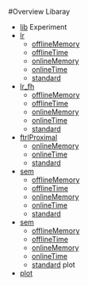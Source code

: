 #Overview
Libaray
* [lib](./lib)
Experiment  
* [lr](./lr)
    * [offlineMemory](./lr/offlineMemory)
    * [offlineTime](./lr/offlineTime)
    * [onlineMemory](./lr/onlineMemory)
    * [onlineTime](./lr/onlineTime)
    * [standard](./lr/standard)
* [lr_fh](./lr_fh)
    * [offlineMemory](./lr_fh/offlineMemory)
    * [offlineTime](./lr_fh/offlineTime)
    * [onlineMemory](./lr_fh/onlineMemory)
    * [onlineTime](./lr_fh/onlineTime)
    * [standard](./lr_fh/standard)
* [ftrlProximal](./ftrlProximal)
    * [onlineMemory](./ftrlProximal/onlineMemory)
    * [onlineTime](./ftrlProximal/onlineTime)
    * [standard](./ftrlProximal/standard)
* [sem](./sem)
    * [offlineMemory](./sem/offlineMemory)
    * [offlineTime](./sem/offlineTime)
    * [onlineMemory](./sem/onlineMemory)
    * [onlineTime](./sem/onlineTime)
    * [standard](./sem/standard)
* [sem](./ssem)
    * [offlineMemory](./ssem/offlineMemory)
    * [offlineTime](./ssem/offlineTime)
    * [onlineMemory](./ssem/onlineMemory)
    * [onlineTime](./ssem/onlineTime)
    * [standard](./ssem/standard)
plot
* [plot](./plot)
 

